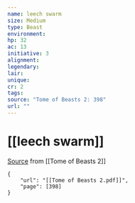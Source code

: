 ```yaml
---
name: leech swarm
size: Medium
type: Beast
environment: 
hp: 32
ac: 13
initiative: 3
alignment: 
legendary: 
lair: 
unique: 
cr: 2
tags: 
source: "Tome of Beasts 2: 398"
url: ""
---
```

# [[leech swarm]]

[Source](zotero://open-pdf/library/items/9UQIAB6R?page=398) from [[Tome of Beasts 2]]

```pdf
{
	"url": "[[Tome of Beasts 2.pdf]]",
	"page": [398]
}
```

